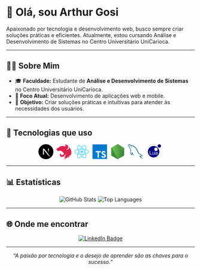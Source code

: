 # 👋 Olá, sou **Arthur Gosi**

Apaixonado por tecnologia e desenvolvimento web, busco sempre criar soluções práticas e eficientes. Atualmente, estou cursando Análise e Desenvolvimento de Sistemas no Centro Universitário UniCarioca.

---

## 🧑‍💻 Sobre Mim

- 🎓 **Faculdade:** Estudante de **Análise e Desenvolvimento de Sistemas** no Centro Universitário UniCarioca.  
- 🌱 **Foco Atual:** Desenvolvimento de aplicações web e mobile.  
- 🎯 **Objetivo:** Criar soluções práticas e intuitivas para atender às necessidades dos usuários.  

---

## 🚀 Tecnologias que uso

<div align="center">
  <img src="https://github.com/devicons/devicon/blob/master/icons/nextjs/nextjs-original.svg" title="NextJS" alt="NextJS" width="40" height="40"/>&nbsp;
  <img src="https://github.com/devicons/devicon/blob/master/icons/nestjs/nestjs-original.svg" title="NestJS" alt="NestJS" width="40" height="40"/>&nbsp;
  <img src="https://github.com/devicons/devicon/blob/master/icons/react/react-original.svg" title="React Native" alt="React Native" width="40" height="40"/>&nbsp;
  <img src="https://github.com/devicons/devicon/blob/master/icons/typescript/typescript-original.svg" title="TypeScript" alt="TypeScript" width="40" height="40"/>&nbsp;
  <img src="https://github.com/devicons/devicon/blob/master/icons/nodejs/nodejs-original.svg" title="NodeJS" alt="NodeJS" width="40" height="40"/>&nbsp;
  <img src="https://github.com/devicons/devicon/blob/master/icons/mysql/mysql-original.svg" title="MySQL" alt="MySQL" width="40" height="40"/>&nbsp;
  <img src="https://github.com/devicons/devicon/blob/master/icons/lua/lua-original.svg" title="Lua" alt="Lua" width="40" height="40"/>&nbsp;
</div>

---

## 📊 Estatísticas

<div align="center">
  <img height="180em" src="https://github-readme-stats.vercel.app/api?username=ArthurGosi2024&theme=radical&show_icons=true" alt="GitHub Stats"/>
  <img height="180em" src="https://github-readme-stats.vercel.app/api/top-langs/?username=ArthurGosi2024&theme=radical&layout=compact" alt="Top Languages"/>
</div>

---

## 🌐 Onde me encontrar

<div align="center">
  <a href="https://www.linkedin.com/in/arthurgosi" target="_blank">
    <img src="https://img.shields.io/badge/LinkedIn-0077B5?style=for-the-badge&logo=linkedin&logoColor=white" alt="LinkedIn Badge"/>
  </a>
</div>

---

<div align="center">
  <em>“A paixão por tecnologia e o desejo de aprender são as chaves para o sucesso.”</em>
</div>
